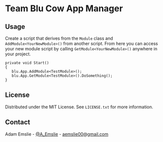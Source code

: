 # Team Blu Cow App Manager

<!-- USAGE EXAMPLES -->
## Usage
 
 Create a script that derives from the `Module` class and `AddModule<YourNewModule>()` from another script.
 From here you can access your new module script by calling `GetModule<YourNewModule>()` anywhere in your project.
 
 ```'cs
private void Start()
{
    blu.App.AddModule<TestModule>();
    blu.App.GetModule<TestModule>().DoSomething();
}
````
 
<!-- LICENSE -->
## License

Distributed under the MIT License. See `LICENSE.txt` for more information.

<!-- CONTACT -->
## Contact

Adam Emslie - [@A_Emslie](https://twitter.com/A_Emslie) - aemslie00@gmail.com
